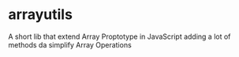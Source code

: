 # arrayutils
A short lib that extend Array Proptotype in JavaScript adding a lot of methods da simplify Array Operations
